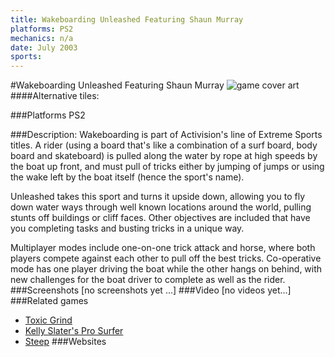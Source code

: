 ```yaml
---
title: Wakeboarding Unleashed Featuring Shaun Murray
platforms: PS2
mechanics: n/a
date: July 2003
sports: 
---
```

#Wakeboarding Unleashed Featuring Shaun Murray
![game cover art](//images.igdb.com/igdb/image/upload/t_cover_big/crbew3s5prrww1rnejjf.jpg "Logo Title Text 1")
####Alternative tiles:

###Platforms
PS2

###Description:
Wakeboarding is part of Activision's line of Extreme Sports titles. A rider (using a board that's like a combination of a surf board, body board and skateboard) is pulled along the water by rope at high speeds by the boat up front, and must pull of tricks either by jumping of jumps or using the wake left by the boat itself (hence the sport's name). 
 
Unleashed takes this sport and turns it upside down, allowing you to fly down water ways through well known locations around the world, pulling stunts off buildings or cliff faces. Other objectives are included that have you completing tasks and busting tricks in a unique way. 
 
Multiplayer modes include one-on-one trick attack and horse, where both players compete against each other to pull off the best tricks. Co-operative mode has one player driving the boat while the other hangs on behind, with new challenges for the boat driver to complete as well as the rider.
###Screenshots
[no screenshots yet ...]
###Video
[no videos yet...]
###Related games
* [Toxic Grind](/games/toxic-grind-6215/)
* [Kelly Slater's Pro Surfer](/games/kelly-slater-s-pro-surfer-3963/)
* [Steep](/games/steep-19554/)
###Websites

